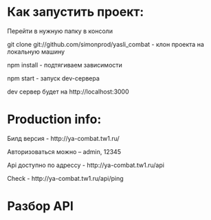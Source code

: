 <h1>Как запустить проект:</h1>
<p>Перейти в нужную папку в консоли</p>
<p>git clone git://github.com/simonprod/yasli_combat - клон проекта на локальную машину</p>
<p>npm install - подтягиваем зависимости</p>
<p>npm start - запуск dev-сервера</p>
<p>dev сервер будет на http://localhost:3000</p>

<h1>Production info:</h1>
<p>Билд версия - http://ya-combat.tw1.ru/</p>
<p>Авторизоваться можно – admin, 12345</p>
<p>Api доступно по адрессу - http://ya-combat.tw1.ru/api</p>
<p>Check - http://ya-combat.tw1.ru/api/ping</p>

<h1>Разбор API</h1>
